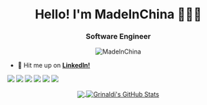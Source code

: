 <h1 align="center">Hello! I'm MadeInChina 🙇🏻‍♂️</h1>
<h3 align="center">Software Engineer</h3>

<p align="center"> <img src="https://komarev.com/ghpvc/?username=MadeInChina" alt="MadeInChina" /> </p>

- 📩 Hit me up on **[LinkedIn!](https://www.linkedin.cn/incareer/in/%F0%9F%8D%BA-slam-han-a6bab420)**

![](https://img.shields.io/badge/Code-Kotlin-informational?style=flat&logo=kotlin&logoColor=white&color=0095D5)
![](https://img.shields.io/badge/Code-Scala-informational?style=flat&logo=kotlin&logoColor=white&color=0095D5)
![](https://img.shields.io/badge/Code-Java-informational?style=flat&logo=kotlin&logoColor=white&color=0095D5)
![](https://img.shields.io/badge/Library-Spring-informational?style=flat&logo=spring&logoColor=white&color=336791)
![](https://img.shields.io/badge/Tools-Elasticsearch-informational?style=flat&logo=elastic&logoColor=white&color=336791)
![](https://img.shields.io/badge/Tools-Docker-informational?style=flat&logo=docker&logoColor=white&color=2496ED)

<p align="center">
  <a href="https://github.com/MadeInChina">
    <img align="center" src="https://github-readme-stats.vercel.app/api/top-langs/?username=MadeInChina&hide=html,css,php&langs_count=5&layout=compact" />
  </a>
  <a href="https://github.com/MadeInChina">
    <img align="center" src="https://github-readme-stats.vercel.app/api?username=MadeInChina&show_icons=true&line_height=33&count_private=true&hide=issues,contribs" alt="Grinaldi's GitHub Stats" />
  </a>
</p>
